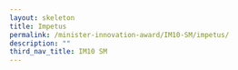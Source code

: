 ```yaml
---
layout: skeleton
title: Impetus
permalink: /minister-innovation-award/IM10-SM/impetus/
description: ""
third_nav_title: IM10 SM
---
```

